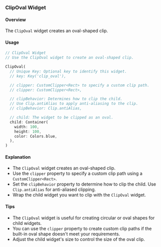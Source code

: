 ### ClipOval Widget

#### Overview
The `ClipOval` widget creates an oval-shaped clip.

#### Usage
```dart
// ClipOval Widget
// Use the ClipOval widget to create an oval-shaped clip.

ClipOval(
  // Unique Key: Optional key to identify this widget.
  // key: Key('clip_oval'),

  // clipper: CustomClipper<Rect> to specify a custom clip path.
  // clipper: CustomClipper<Rect>,

  // clipBehavior: Determines how to clip the child.
  // Use Clip.antiAlias to apply anti-aliasing to the clip.
  // clipBehavior: Clip.antiAlias,

  // child: The widget to be clipped as an oval.
  child: Container(
    width: 100,
    height: 100,
    color: Colors.blue,
  ),
)
```

#### Explanation
- The `ClipOval` widget creates an oval-shaped clip.
- Use the `clipper` property to specify a custom clip path using a `CustomClipper<Rect>`.
- Set the `clipBehavior` property to determine how to clip the child. Use `Clip.antiAlias` for anti-aliased clipping.
- Wrap the child widget you want to clip with the `ClipOval` widget.

#### Tips
- The `ClipOval` widget is useful for creating circular or oval shapes for child widgets.
- You can use the `clipper` property to create custom clip paths if the built-in oval shape doesn't meet your requirements.
- Adjust the child widget's size to control the size of the oval clip.
